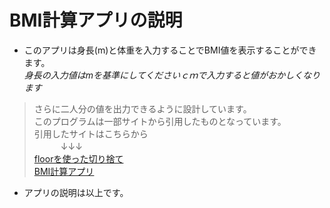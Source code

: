# BMI計算アプリの説明
- このアプリは身長(m)と体重を入力することでBMI値を表示することができます。  
*身長の入力値はmを基準にしてくださいｃｍで入力すると値がおかしくなります*  


> さらに二人分の値を出力できるように設計しています。  
> このプログラムは一部サイトから引用したものとなっています。  
> 引用したサイトはこちらから  
> 　　　↓↓↓  
[floorを使った切り捨て](https://itsakura.com/java-floor)  
[BMI計算アプリ](https://make-lighter.com/bmi-java/)  

- アプリの説明は以上です。  

